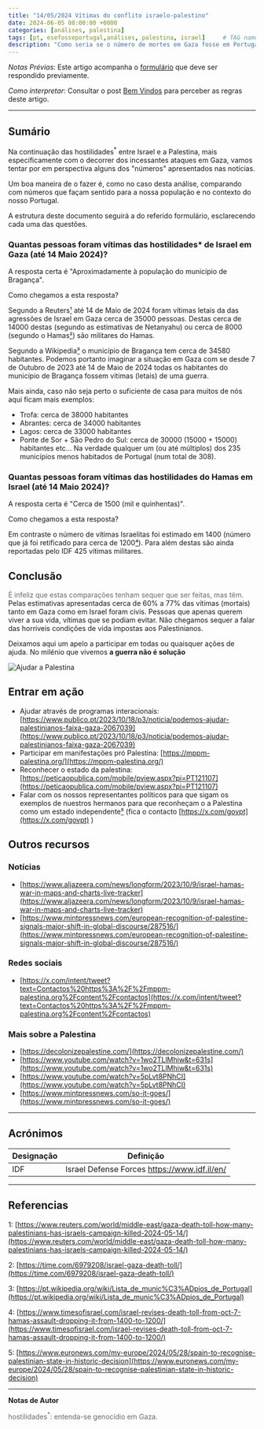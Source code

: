 ```yaml
---
title: "14/05/2024 Vítimas do conflito israelo-palestino"
date: 2024-06-05 08:00:00 +0000
categories: [análises, palestina]
tags: [pt, esefosseportugal,análises, palestina, israel]     # TAG names should always be lowercase
description: "Como seria se o número de mortes em Gaza fosse em Portugal"
---
```


_Notas Prévias_: Este artigo acompanha o [formulário](https://docs.google.com/forms/d/e/1FAIpQLSdH2IKlxUTkCo1gFxzjHeQih05tmnyS28VeSIcIaMyAf9swqw/viewform) que deve ser respondido previamente.

_Como interpretar_: Consultar o post [Bem Vindos](https://comumcravonamao.github.io/posts/bem-vindos/) para perceber as regras deste artigo.

---

## Sumário
Na continuação das hostilidades<sup>*</sup> entre Israel e a Palestina, mais especificamente com o decorrer dos incessantes ataques em Gaza, vamos tentar por em perspectiva alguns dos "números" apresentados nas notícias.

Um boa maneira de o fazer é, como no caso desta análise, comparando com números que façam sentido para a nossa população e no contexto do nosso Portugal.

A estrutura deste documento seguirá a do referido formulário, esclarecendo cada uma das questões.

### Quantas pessoas foram vítimas das hostilidades* de Israel em Gaza (até 14 Maio 2024)?

A resposta certa é "Aproximadamente à população do município de Bragança".

Como chegamos a esta resposta?

Segundo a Reuters[¹] até 14 de Maio de 2024 foram vítimas letais da das agressões de Israel em Gaza cerca de 35000 pessoas. Destas cerca de 14000 destas (segundo as estimativas de Netanyahu) ou cerca de 8000 (segundo o Hamas[²]) são militares do Hamas.

Segundo a Wikipedia[³] o município de Bragança tem cerca de 34580 habitantes.
Podemos portanto imaginar a situação em Gaza com se desde 7 de Outubro de 2023 até 14 de Maio de 2024 todas os habitantes do município de Bragança fossem vitimas (letais) de uma guerra.

 Mais ainda, caso não seja perto o suficiente de casa para muitos de nós aqui ficam mais exemplos:
- Trofa: cerca de 38000 habitantes
- Abrantes: cerca de 34000 habitantes
- Lagos: cerca de 33000 habitantes
- Ponte de Sor + São Pedro do Sul: cerca de 30000 (15000 + 15000) habitantes
etc...
Na verdade qualquer um (ou até múltiplos) dos 235 municípios menos habitados de Portugal (num total de 308).

### Quantas pessoas foram vítimas das hostilidades do Hamas em Israel (até 14 Maio 2024)?

A resposta certa é "Cerca de 1500 (mil e quinhentas)".

Como chegamos a esta resposta?

Em contraste o número de vítimas Israelitas foi estimado em 1400 (número que já foi retificado para cerca de 1200[⁴]). Para além destas são ainda reportadas pelo IDF 425 vítimas militares.

## Conclusão
<span style="color:DimGrey">É infeliz que estas comparações tenham sequer que ser feitas, mas têm.</span>
Pelas estimativas apresentadas cerca de 60% a 77% das vítimas (mortais) tanto em Gaza como em Israel foram civis. Pessoas que apenas querem viver a sua vida, vítimas que se podiam evitar.
Não chegamos sequer a falar das horríveis condições de vida impostas aos Palestinianos.

Deixamos aqui um apelo a participar em todas ou quaisquer ações de ajuda.
No milénio que vivemos **a guerra não é solução**

![Ajudar a Palestina](/assets/images/Flag_of_Palestine.svg.png)

## Entrar em ação
- Ajudar através de programas interacionais: [https://www.publico.pt/2023/10/18/p3/noticia/podemos-ajudar-palestinianos-faixa-gaza-2067039](https://www.publico.pt/2023/10/18/p3/noticia/podemos-ajudar-palestinianos-faixa-gaza-2067039)
- Participar em manifestações pró Palestina: [https://mppm-palestina.org/](https://mppm-palestina.org/)
- Reconhecer o estado da palestina: [https://peticaopublica.com/mobile/pview.aspx?pi=PT121107](https://peticaopublica.com/mobile/pview.aspx?pi=PT121107)
- Falar com os nossos representantes políticos para que sigam os exemplos de nuestros hermanos para que reconheçam o a Palestina como um estado independente[⁵] (fica o contacto [https://x.com/govpt](https://x.com/govpt) )

## Outros recursos
### Notícias
- [https://www.aljazeera.com/news/longform/2023/10/9/israel-hamas-war-in-maps-and-charts-live-tracker](https://www.aljazeera.com/news/longform/2023/10/9/israel-hamas-war-in-maps-and-charts-live-tracker)
- [https://www.mintpressnews.com/european-recognition-of-palestine-signals-major-shift-in-global-discourse/287516/](https://www.mintpressnews.com/european-recognition-of-palestine-signals-major-shift-in-global-discourse/287516/)

### Redes sociais
- [https://x.com/intent/tweet?text=Contactos%20https%3A%2F%2Fmppm-palestina.org%2Fcontent%2Fcontactos](https://x.com/intent/tweet?text=Contactos%20https%3A%2F%2Fmppm-palestina.org%2Fcontent%2Fcontactos)

### Mais sobre a Palestina
- [https://decolonizepalestine.com/](https://decolonizepalestine.com/)
- [https://www.youtube.com/watch?v=1wo2TLlMhiw&t=631s](https://www.youtube.com/watch?v=1wo2TLlMhiw&t=631s)
- [https://www.youtube.com/watch?v=5pLvt8PNhCI](https://www.youtube.com/watch?v=5pLvt8PNhCI)
- [https://www.mintpressnews.com/so-it-goes/](https://www.mintpressnews.com/so-it-goes/)

---

## Acrónimos

| Designação | Definição |
| ---------- | --------- |
| IDF        | Israel Defense Forces https://www.idf.il/en/ |


---
## Referencias

1: [https://www.reuters.com/world/middle-east/gaza-death-toll-how-many-palestinians-has-israels-campaign-killed-2024-05-14/](https://www.reuters.com/world/middle-east/gaza-death-toll-how-many-palestinians-has-israels-campaign-killed-2024-05-14/)

[¹]: https://www.reuters.com/world/middle-east/gaza-death-toll-how-many-palestinians-has-israels-campaign-killed-2024-05-14/

2: [https://time.com/6979208/israel-gaza-death-toll/](https://time.com/6979208/israel-gaza-death-toll/)

[²]: https://time.com/6979208/israel-gaza-death-toll/

3: [https://pt.wikipedia.org/wiki/Lista_de_munic%C3%ADpios_de_Portugal](https://pt.wikipedia.org/wiki/Lista_de_munic%C3%ADpios_de_Portugal)

[³]: https://pt.wikipedia.org/wiki/Lista_de_munic%C3%ADpios_de_Portugal

4: [https://www.timesofisrael.com/israel-revises-death-toll-from-oct-7-hamas-assault-dropping-it-from-1400-to-1200/](https://www.timesofisrael.com/israel-revises-death-toll-from-oct-7-hamas-assault-dropping-it-from-1400-to-1200/)

[⁴]: https://www.timesofisrael.com/israel-revises-death-toll-from-oct-7-hamas-assault-dropping-it-from-1400-to-1200/

5: [https://www.euronews.com/my-europe/2024/05/28/spain-to-recognise-palestinian-state-in-historic-decision](https://www.euronews.com/my-europe/2024/05/28/spain-to-recognise-palestinian-state-in-historic-decision)

[⁵]: https://www.euronews.com/my-europe/2024/05/28/spain-to-recognise-palestinian-state-in-historic-decision


---

**Notas de Autor**

<span style="color:DimGrey">hostilidades<sup>*</sup>: entenda-se genocídio em Gaza.</span>

